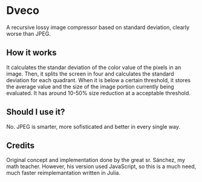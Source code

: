 # Dveco
A recursive lossy image compressor based on standard deviation, clearly worse than JPEG.

## How it works
It calculates the standar deviation of the color value of the pixels in an image. Then, it splits the screen in four and calculates the standard deviation for each quadrant. When it is below a certain threshold, it stores the average value and the size of the image portion currently being evaluated. It has around 10-50% size reduction at a acceptable threshold. 

## Should I use it?
No. JPEG is smarter, more sofisticated and better in every single way. 

## Credits

Original concept and implementation done by the great sr. Sánchez, my math teacher. However, his version used JavaScript, so this is a much need, much faster reimplemantation written in Julia. 
